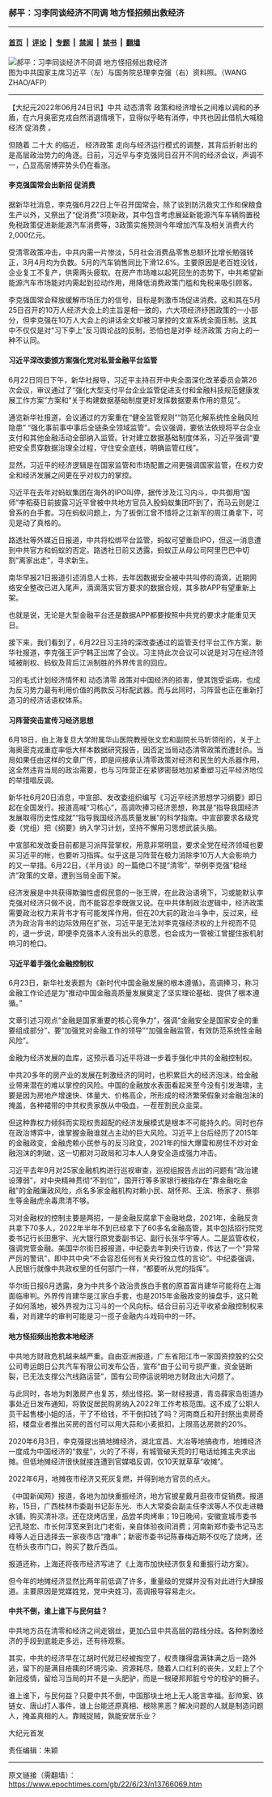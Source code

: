 ### 郝平：习李同谈经济不同调 地方怪招频出救经济

---

#### [首页](../../../..?n13766069) &nbsp;|&nbsp; [评论](../../../../../epoch-comment?n13766069) &nbsp;|&nbsp; [专题](../../../../../epoch-special?n13766069) &nbsp;|&nbsp; [禁闻](../../../../../epoch-news?n13766069) &nbsp;|&nbsp; [禁书](../../../../../books?n13766069) &nbsp;|&nbsp; [翻墙](https://github.com/gfw-breaker/nogfw/blob/master/README.md?n13766069)


<div><img alt="郝平：习李同谈经济不同调 地方怪招频出救经济" class="attachment-djy_600_400 size-djy_600_400 wp-post-image" src="https://i.epochtimes.com/assets/uploads/2014/10/1403080733492320-600x400.jpg"/>
<div class="caption">
 图为中共国家主席习近平（左）与国务院总理李克强（右）资料照。（WANG ZHAO/AFP）
</div></div><hr/><div class="post_content" id="artbody" itemprop="articleBody">
 <!-- article content begin -->
 <p>
  【大纪元2022年06月24日讯】中共
  <ok href="https://www.epochtimes.com/gb/tag/%E5%8A%A8%E6%80%81%E6%B8%85%E9%9B%B6.html">
   动态清零
  </ok>
  政策和经济增长之间难以调和的矛盾，在六月奥密克戎自然消退情境下，显得似乎略有消停，中共也因此借机大喊稳经济
  <ok href="https://www.epochtimes.com/gb/tag/%E4%BF%83%E6%B6%88%E8%B4%B9.html">
   促消费
  </ok>
  。
 </p>
 <p>
  但随着
  <ok href="https://www.epochtimes.com/gb/tag/%E4%BA%8C%E5%8D%81%E5%A4%A7.html">
   二十大
  </ok>
  的临近，
  <ok href="https://www.epochtimes.com/gb/tag/%E7%BB%8F%E6%B5%8E%E6%94%BF%E7%AD%96.html">
   经济政策
  </ok>
  走向与经济运行模式的调整，其背后折射出的是高层政治势力的角逐。日前，习近平与李克强同日召开不同的经济会议，声调不一，凸显高层博弈势头仍在看涨。
 </p>
 <h4>
  李克强国常会出新招
  <ok href="https://www.epochtimes.com/gb/tag/%E4%BF%83%E6%B6%88%E8%B4%B9.html">
   促消费
  </ok>
 </h4>
 <p>
  据新华社消息，李克强6月22日上午召开国常会，除了谈到防汛救灾工作和保粮食生产以外，又祭出了“促消费”3项新政，其中包含考虑展延新能源汽车车辆购置税免税政策促进新能源汽车消费等，3政策实施预测今年增加汽车及相关消费大约2,000亿元。
 </p>
 <p>
  受清零政策冲击，中共内需一片惨淡，5月社会消费品零售总额环比增长勉强转正，3月4月均为负数。5月的汽车销售同比下滑12.6%。主要原因是老百姓没钱，企业复工不复产，供需两头疲软。在房产市场难以起死回生的态势下，中共希望新能源汽车市场能对内需起到拉动作用，用降低消费政策门槛和免税来吸引顾客。
 </p>
 <p>
  李克强国常会释放缓解市场压力的信号，目标是刺激市场促进消费。这和其在5月25日召开的10万人经济大会上的主旨是相一致的，六大项经济纾困政策的一小部分，但李克强在10万人大会上的讲话全文却被习掌控的文宣系统全面压制。这其中不仅仅是对“习下李上”反习舆论战的反制，恐怕也是对李
  <ok href="https://www.epochtimes.com/gb/tag/%E7%BB%8F%E6%B5%8E%E6%94%BF%E7%AD%96.html">
   经济政策
  </ok>
  方向上的一种不认同。
 </p>
 <h4>
  习近平深改委颁方案强化党对私营金融平台监管
 </h4>
 <p>
  6月22日同日下午，新华社报导，习近平主持召开中央全面深化改革委员会第26次会议，审议通过了“强化大型支付平台企业监管促进支付和金融科技规范健康发展工作方案”方案和“关于构建数据基础制度更好发挥数据要素作用的意见”。
 </p>
 <p>
  通览新华社报道，会议通过的方案重在“健全监管规则”“防范化解系统性金融风险隐患” “强化事前事中事后全链条全领域监管”。会议强调，要依法依规将平台企业支付和其他金融活动全部纳入监管。针对建立数据基础制度体系，习近平强调“要把安全贯穿数据治理全过程，守住安全底线，明确监管红线”。
 </p>
 <p>
  显然，习近平的经济逻辑是在国家监管和市场配置之间更强调国家监管，在权力安全和经济发展之间更在乎对权力的掌控。
 </p>
 <p>
  习近平在去年对蚂蚁集团在海外的IPO叫停，据传涉及江习内斗，中共御用“国师”李稻葵日前披露习近平曾被中共地方官员入股蚂蚁集团吓到了，而马云则是江曾系的白手套。习在蚂蚁问题上，为了扳倒江曾不惜将之江新军的周江勇拿下，可见是动了真格的。
 </p>
 <p>
  路透社等外媒近日报道，中共将松绑平台监管，蚂蚁可望重启IPO，但这一消息遭到中共官方和蚂蚁的否定。路透社日前又透露，蚂蚁正从母公司阿里巴巴中切割“离家出走”，寻求新生。
 </p>
 <p>
  南华早报21日报道引述消息人士称，去年因数据安全被中共叫停的滴滴，近期网络安全整改已进入尾声，滴滴落实官方要求的数据合规，其多款APP有望重新上架。
 </p>
 <p>
  也就是说，无论是大型金融平台还是数据APP都要按照中共党的要求才能重见天日。
 </p>
 <p>
  接下来，我们看到了，6月22日习主持的深改委通过的监管支付平台工作方案，新华社报道，李克强王沪宁韩正出席了会议。习主持此次会议可以说是对习在经济领域被削权、蚂蚁及背后江派制胜的外界传言的回应。
 </p>
 <p>
  习的毛式计划经济情怀和
  <ok href="https://www.epochtimes.com/gb/tag/%E5%8A%A8%E6%80%81%E6%B8%85%E9%9B%B6.html">
   动态清零
  </ok>
  政策对中国经济的损害，使其饱受诟病，也成为反习势力最有利用价值的两款反习标配武器。而与此同时，习阵营也正在重新打造习的经济话语权体系。
 </p>
 <h4>
  习阵营突击宣传习经济思想
 </h4>
 <p>
  6月18日，由上海复旦大学附属华山医院教授张文宏和副院长马昕领衔的，关于上海奥密克戎重症率低大样本数据研究报告，因否定当局动态清零政策而遭封杀。当局如果任由这样的文章广传，即是间接承认清零政策对经济和民生的大杀器作用，这全然违背当局的政治需要，也与习阵营正在紧锣密鼓地加紧重塑习近平经济地位的举措唱反调。
 </p>
 <p>
  新华社6月20日消息，中宣部、发改委组织编写《习近平经济思想学习纲要》即日起在全国发行。报道高喊“习核心”，高调吹捧习经济思想，称其是“指导我国经济发展取得历史性成就”“指导我国经济高质量发展”的科学指南。中宣部要求各级党委（党组）把《纲要》纳入学习计划，坚持不懈用习思想武装头脑。
 </p>
 <p>
  中宣部和发改委目前都是习派阵营掌权，用意非常明显，要求全党在经济领域也要买习近平的帐，也要听习指挥。似乎这是习阵营在极力消除李10万人大会影响力的又一举措。6月22日，《半月谈》的一篇绝口不提“清零”，举例李克强“稳经济”政策的文章，遭到当局全面下架。
 </p>
 <p>
  经济发展是中共获得欺骗性虚假民意的一张王牌，在此政治语境下，习或能默认李克强对经济只做不说，而不能容忍李既做又说。在中共体制政治逻辑中，经济政策需要政治权力来背书才有可能发挥作用，但在20大前的政治斗争中，反过来，经济为政治背书的边际效用在扩张，习近平是无法对李克强经济权的上升视而不见的，退一步说，即便李克强本人没有出头的意愿，也会成为一管被江曾握住扳机射响习的枪口。
 </p>
 <h4>
  习近平着手强化金融控制权
 </h4>
 <p>
  6月23日，新华社发表题为《新时代中国金融发展的根本遵循》，高调捧习，称习金融工作论述是为“推动中国金融高质量发展奠定了坚实理论基础、提供了根本遵循。”
 </p>
 <p>
  文章引述习观点“金融是国家重要的核心竞争力”，强调“金融安全是国家安全的重要组成部分”，要“加强党对金融工作的领导”“加强金融监管，有效防范系统性金融风险”。
 </p>
 <p>
  金融为经济发展的血库，这预示着习近平将进一步着手强化中共的金融控制权。
 </p>
 <p>
  中共20多年的房产业的发展在刺激经济的同时，也积累巨大的经济泡沫，给金融业带来潜在的难以掌控的风险。中国的金融放水表面看起来至今没有引发海啸，主要是因为房地产增速快、体量大、价格高企，所形成的经济繁荣假象对金融泡沫的掩盖，各种裙带的中共权贵家族从中吸血，一茬茬割民众韭菜。
 </p>
 <p>
  但这种靠权力倾斜而实现权贵超配的经济发展模式是根本不可能持久的。同时也存在政治博弈中，谁掌握金融谁就占主动的巨大风险。习近平上台后经历了2015年的金融政变，金融虎赖小民参与的反习政变，2021年的恒大爆雷和房住不炒对金融泡沫的刺破，这一切都对习政局和习本人人身安全造成强力冲击。
 </p>
 <p>
  习近平去年9月对25家金融机构进行巡视审查，巡视组报告点出的问题有“政治建设薄弱”，对中央精神贯彻“不到位”，国开行等多家银行被指存在“靠金融吃金融”的金融廉政风险，点名多家金融机构对赖小民、胡怀邦、王滨、杨家才、蔡鄂生等金融虎余毒肃清不够。
 </p>
 <p>
  习对金融权的控制主要是两招，一是金融反腐拿下金融地盘，2021年，金融反贪共拿下70多人，2022年半年不到已经拿下了60多名金融高管，其中包括招行院党委书记行长田惠宇、光大银行原党委副书记、副行长张华宇等人。二是监管收权，强调党管金融。美国华尔街日报报道，中纪委去年到央行访查，传达了一个“异常严厉的警讯”，即中共中央“不会容忍任何有关央行独立性的言论”。中纪委强调，人民银行就像中共政权里的任何部门一样，“都要听从党的指挥”。
 </p>
 <p>
  华尔街日报6月透露，身为中共多个政治贵族白手套的原首富肖建华可能将在上海面临审判。外界传肖建华是江家白手套，也是2015年金融政变的操盘手，这只靴子如何落地，被外界视为江习斗的一个风向标。结合日前习近平收紧金融控制权来看，对肖建华的审判可能是习一揽子金融内斗戏码中的一环。
 </p>
 <h4>
  地方怪招频出抢救本地经济
 </h4>
 <p>
  中共地方财政危机越来越严重。自由亚洲报道，广东省阳江市一家国资控股的公交公司粤运朗日公共汽车有限公司发布公告，宣布“由于公司亏损严重，资金链断裂，已无法支撑公汽线路运营”，国有公司停运说明地方财政出大问题了。
 </p>
 <p>
  与此同时，各地为刺激房产也复苏，频出怪招。第一财经报道，青岛薛家岛街道办事处近日发布通知，将敦促居民购房纳入2022年工作考核范围。这不成了公职人员干起售楼小姐的活，干了不给钱，不干倒扣钱了吗？河南商丘和开封祭出卖房奇招，楼盘业者推出买房的首付可以用大蒜和小麦抵扣，上限高达房款的20%。
 </p>
 <p>
  2020年6月3日，李克强提出搞地摊经济，湖北宜昌、大冶等地搞夜市，地摊经济一度成为中国经济的“救星”，火的了不得，有城管破天荒的打电话给摊主央求出摊。但低地摊经济很快就接连遭到官媒唱反调，仅10天就草草“收摊”。
 </p>
 <p>
  2022年6月，地摊夜市经济又死灰复燃，并得到地方官员的点火。
 </p>
 <p>
  《中国新闻网》报道，各地为加快重振经济，地方官披星戴月逛夜市促销费。报道称，15日，广西桂林市委副书记彭东光、市人大常委会副主任李滨等人不仅走进糖水铺，购买清补凉，还在烧烤店里，品尝羊肉烤串；19日晚间，安徽宣城市委书记孔晓宏、市长何淳宽来到北门老街，亲自体验夜间消费；河南新郑市委书记马志峰等人近日选择去一家夜市店“撸串”；新密市委书记陈春梅近期不仅吃了烧烤，还在桥头夜市门口，购买了数斤西瓜。
 </p>
 <p>
  报道还称，上海还将夜市经济写进了《上海市加快经济恢复和重振行动方案》。
 </p>
 <p>
  但今年的地摊经济显然比两年前低调了许多，重量级的党媒并没有对此进行大肆报道。主要原因是党媒姓党，党中央姓习，高调报导容易走火。
 </p>
 <h4>
  中共不倒，谁上谁下与民何益？
 </h4>
 <p>
  中共地方员在清零和经济之间走钢丝，更加凸显中共高层的路线分歧。各种刺激经济的手段到底能走多远，还有待观察。
 </p>
 <p>
  其实，中共的经济早在江胡时代就已经被掏空了，权贵赚得盘满钵满之后一路外逃，留下的是满目疮痍的环境污染、资源耗尽，随着人口红利的丧失，又赶上了个新冠疫情，留给习当局的并不是一头肥驴，而是一根硬邦邦脏兮兮的栓驴的橛子。
 </p>
 <p>
  谁上谁下，与民何益？只要中共不倒，中国那块土地上无人能言幸福。彭帅案、铁链女、唐山打人事件，谁上台能还原真相、根除黑恶？解决问题的人就是制造问题人，掩盖真相的人。靠贼捉贼，孰能安居乐业？
 </p>
 <p>
  大纪元首发
 </p>
 <p>
  责任编辑：朱颖
 </p>
 <!-- article content end -->
 <div id="below_article_ad">
 </div>
</div>


---

原文链接（需翻墙）：https://www.epochtimes.com/gb/22/6/23/n13766069.htm